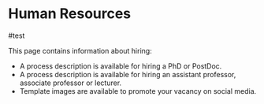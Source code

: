 # Human Resources

#test

This page contains information about hiring:
- A process description is available for hiring a PhD or PostDoc.
- A process description is available for hiring an assistant professor, associate professor or lecturer.
- Template images are available to promote your vacancy on social media.